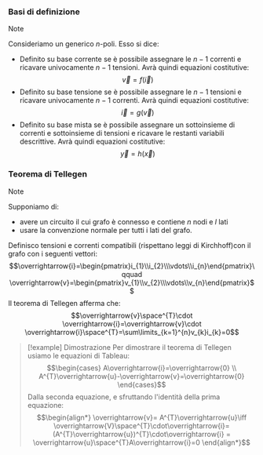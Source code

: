 ### Basi di definizione
>[!note]
>Consideriamo un generico $n$-poli. Esso si dice:
>- Definito su base corrente se è possibile assegnare le $n-1$ correnti e ricavare univocamente $n-1$ tensioni. Avrà quindi equazioni costitutive: $$\overrightarrow{v}=f(\overrightarrow{i})$$
>- Definito su base tensione se è possibile assegnare le $n-1$ tensioni e ricavare univocamente $n-1$ correnti. Avrà quindi equazioni costitutive: $$\overrightarrow{i}=g(\overrightarrow{v})$$
>- Definito su base mista se è possibile assegnare un sottoinsieme di correnti e sottoinsieme di tensioni e ricavare le restanti variabili descrittive. Avrà quindi equazioni costitutive: $$\overrightarrow{y}=h(\overrightarrow{x})$$

### Teorema di Tellegen
>[!note]
>Supponiamo di:
>- avere un circuito il cui grafo è connesso e contiene $n$ nodi e $l$ lati
>- usare la convenzione normale per tutti i lati del grafo.
>
>Definisco tensioni e correnti compatibili (rispettano leggi di Kirchhoff)con il grafo con i seguenti vettori: $$\overrightarrow{i}=\begin{pmatrix}i_{1}\\i_{2}\\\vdots\\i_{n}\end{pmatrix}\qquad \overrightarrow{v}=\begin{pmatrix}v_{1}\\v_{2}\\\vdots\\v_{n}\end{pmatrix}$$Il teorema di Tellegen afferma che: $$\overrightarrow{v}\space^{T}\cdot \overrightarrow{i}=\overrightarrow{v}\cdot \overrightarrow{i}\space^{T}=\sum\limits_{k=1}^{n}v_{k}i_{k}=0$$

>[!example] Dimostrazione
>Per dimostrare il teorema di Tellegen usiamo le equazioni di Tableau: $$\begin{cases}
A\overrightarrow{i}=\overrightarrow{0} \\
A^{T}\overrightarrow{u}-\overrightarrow{v}=\overrightarrow{0}
\end{cases}$$
>Dalla seconda equazione, e sfruttando l'identità della prima equazione:
>$$\begin{align*}
\overrightarrow{v}= A^{T}\overrightarrow{u}\iff \overrightarrow{V}\space^{T}\cdot\overrightarrow{i}= (A^{T}\overrightarrow{u})^{T}\cdot\overrightarrow{i} = \overrightarrow{u}\space^{T}A\overrightarrow{i}=0
\end{align*}$$
